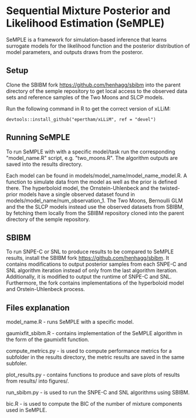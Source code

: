 # Sequential Mixture Posterior and Likelihood Estimation (SeMPLE)

SeMPLE is a framework for simulation-based inference that learns surrogate models for the likelihood function and the posterior distribution of model parameters, and outputs draws from the posteror.

## Setup
Clone the SBIBM fork https://github.com/henhagg/sbibm into the parent directory of the semple repository to get local access to the observed data sets and reference samples of the Two Moons and SLCP models.

Run the following command in R to get the correct version of xLLiM: 
```commandline
devtools::install_github("epertham/xLLiM", ref = "devel")
```

## Running SeMPLE
To run SeMPLE with with a specific model/task run the corresponding "model_name.R" script, e.g. "two_moons.R". The algorithm outputs are saved into the results directory.

Each model can be found in models/model_name/model_name_model.R. A function to simulate data from the model as well as the prior is defined there. The hyperboloid model, the Ornstein-Uhlenbeck and the twisted-prior models have a single observed dataset found in models/model_name/num_observation_1. The Two Moons, Bernoulli GLM and the the SLCP models instead use the observed datasets from SBIBM, by fetching them locally from the SBIBM repository cloned into the parent directory of the semple repository.

## SBIBM
To run SNPE-C or SNL to produce results to be compared to SeMPLE results, install the SBIBM fork https://github.com/henhagg/sbibm. It contains modifications to output posterior samples from each SNPE-C and SNL algorithm iteration instead of only from the last algorithm iteration. Additionally, it is modified to output the runtime of SNPE-C and SNL. Furthermore, the fork contains implementations of the hyperboloid model and Orstein-Uhlenbeck process.

## Files explanation
model_name.R - runs SeMPLE with a specific model.

gaumixfit_sbibm.R - contains implementation of the SeMPLE algorithm in the form of the gaumixfit function.

compute_metrics.py - is used to compute performance metrics for a subfolder in the results directory, the metric results are saved in the same subfoler.

plot_results.py - contains functions to produce and save plots of results from results/ into figures/.

run_sbibm.py - is used to run the SNPE-C and SNL algorithms using SBIBM.

bic.R - is used to compute the BIC of the number of mixture components used in SeMPLE.
